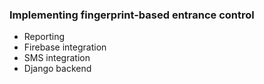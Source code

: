 ### Implementing fingerprint-based entrance control 
* Reporting
* Firebase integration
* SMS integration
* Django backend